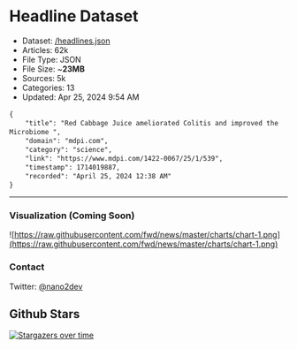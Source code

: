 # Headline Dataset

- Dataset: [/headlines.json](https://raw.githubusercontent.com/fwd/news/master/headlines.json) 
- Articles: 62k
- File Type: JSON
- File Size: ~**23MB**
- Sources: 5k
- Categories: 13
- Updated: Apr 25, 2024 9:54 AM

```
{
    "title": "Red Cabbage Juice ameliorated Colitis and improved the Microbiome ",
    "domain": "mdpi.com",
    "category": "science",
    "link": "https://www.mdpi.com/1422-0067/25/1/539",
    "timestamp": 1714019887,
    "recorded": "April 25, 2024 12:38 AM"
}
```

---

### Visualization (Coming Soon)

![https://raw.githubusercontent.com/fwd/news/master/charts/chart-1.png](https://raw.githubusercontent.com/fwd/news/master/charts/chart-1.png)

### Contact 

Twitter: [@nano2dev](https://twitter.com/nano2dev)

## Github Stars

[![Stargazers over time](https://starchart.cc/fwd/news.svg)](https://starchart.cc/fwd/news)
